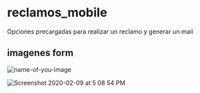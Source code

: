 # reclamos_mobile
Opciones precargadas para realizar un reclamo y generar un mail

## imagenes form
![name-of-you-image](https://your-copied-image-address)

![Screenshot 2020-02-09 at 5 08 54 PM](https://user-images.githubusercontent.com/33011208/74101378-2ef4e880-4b5f-11ea-8e9d-5ae1d811a35a.png)
